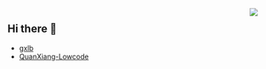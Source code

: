 <img align="right" src="https://github-readme-stats.vercel.app/api?username=vipally&show_icons=true&icon_color=CE1D2D&text_color=718096&bg_color=ffffff&hide_title=true" />

## Hi there 👋

- [gxlb](https://github.com/gxlb)
- [QuanXiang-Lowcode](https://github.com/quanxiang-cloud)



<!--
**vipally/vipally** is a ✨ _special_ ✨ repository because its `README.md` (this file) appears on your GitHub profile.

Here are some ideas to get you started:

- 🔭 I’m currently working on ...
- 🌱 I’m currently learning ...
- 👯 I’m looking to collaborate on ...
- 🤔 I’m looking for help with ...
- 💬 Ask me about ...
- 📫 How to reach me: ...
- 😄 Pronouns: ...
- ⚡ Fun fact: ...
-->
